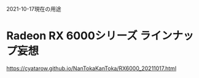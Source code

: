 2021-10-17現在の用途

# Radeon RX 6000シリーズ ラインナップ妄想

https://cyatarow.github.io/NanTokaKanToka/RX6000_20211017.html
